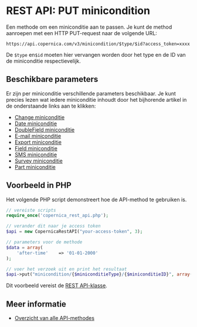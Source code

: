 # REST API: PUT minicondition

Een methode om een miniconditie aan te passen.
Je kunt de method aanroepen met een HTTP PUT-request naar de volgende URL:

`https://api.copernica.com/v3/minicondition/$type/$id?access_token=xxxx`

De `$type` en`$id` moeten hier vervangen worden door het type en de ID 
van de miniconditie respectievelijk.

## Beschikbare parameters

Er zijn per miniconditie verschillende parameters beschikbaar. Je kunt 
precies lezen wat iedere miniconditie inhoudt door het bijhorende artikel in 
de onderstaande links aan te klikken:

- [Change miniconditie](./rest-condition-type-change.md)
- [Date miniconditie](./rest-condition-type-date.md)
- [DoubleField miniconditie](./rest-condition-type-doublefield.md)
- [E-mail miniconditie](./rest-condition-type-email.md)
- [Export miniconditie](./rest-condition-type-export.md)
- [Field miniconditie](./rest-condition-type-field.md)
- [SMS miniconditie](./rest-condition-type-sms.md)
- [Survey miniconditie](./rest-condition-type-survey.md)
- [Part miniconditie](./rest-condition-type-part.md)

## Voorbeeld in PHP

Het volgende PHP script demonstreert hoe de API-method te gebruiken is.

```php
// vereiste scripts
require_once('copernica_rest_api.php');

// verander dit naar je access token
$api = new CopernicaRestAPI("your-access-token", 3);

// parameters voor de methode
$data = array(
    'after-time'    => '01-01-2000'
);

// voer het verzoek uit en print het resultaat
$api->put("minicondition/{$miniconditieType}/{$miniconditieID}", array(), $data);
```

Dit voorbeeld vereist de [REST API-klasse](rest-php).

## Meer informatie

* [Overzicht van alle API-methodes](rest-api)
